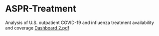 # ASPR-Treatment
Analysis of U.S. outpatient COVID-19 and influenza treatment availability and coverage 
[Dashboard 2.pdf](https://github.com/user-attachments/files/22710885/Dashboard.2.pdf)
